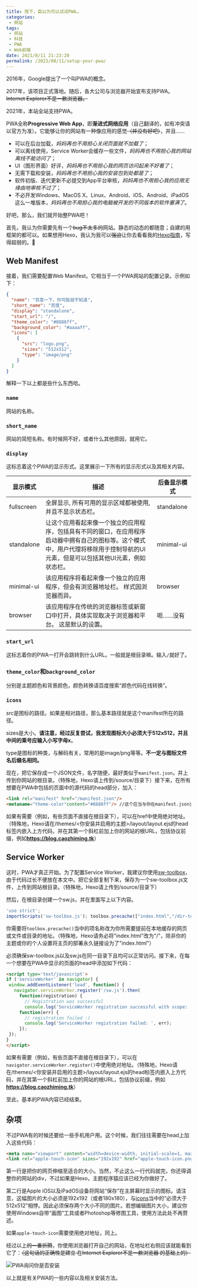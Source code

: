 ```yaml
---
title: 陛下，臣以为可以试试PWA…
categories:
 - 网站
tags:
 - 网站
 - 科技
 - PWA
 - Web前端
date: 2021/8/11 21:23:20
permalink: /2021/08/11/setup-your-pwa/
---
```


2016年，Google提出了一个叫PWA的概念。

2017年，该项目正式落地。随后，各大公司与浏览器开始宣布支持PWA。~~Internet Explorer不是一款浏览器。~~

2021年，本站全站支持PWA。

<!-- more -->

PWA全称**Progressive Web App**，即**渐进式网络应用**（自己翻译的，如有冲突请以官方为准）。它能够让你的网站有一种像应用的感觉~~（并没有好吧）~~，并且……

- 可以在后台加载，*妈妈再也不用担心关闭页面就不加载了*；
- 可以离线使用，Service Worker会缓存一些文件，*妈妈再也不用担心我的网站离线不能访问了*；
- UI（图形界面）好评，*妈妈再也不用担心我的网页访问起来不好看了*；
- 无需下载和安装，*妈妈再也不用担心我的安装包到处都是了*；
- 软件初版、迭代更新不必提交到App平台审核，*妈妈再也不用担心我的应用无缘由地审核不过了*；
- 不必开发Windows、MacOS X、Linux、Android、iOS、Android、iPadOS这么一堆版本，*妈妈再也不用担心我的电脑被开发的不同版本的软件塞满了*。

好吧，那么，我们就开始整PWA吧！

首先，我认为你需要先有一个~~bug不太多的~~网站。静态的动态的都随意；自建的用框架的都可以。如果想用Hexo，我认为我可以~~强迫~~让你去看看我的[Hexo指南](https://blog.caozhiming.tk/2021/05/04/how-to-setup-hexo/)，写得超弱的。🤣

## Web Manifest
接着，我们需要配置Web Manifest。它相当于一个PWA网站的配置记录。示例如下：

```json
{
  "name": "百度一下，你可能就不知道",
  "short_name": "百度",
  "display": "standalone",
  "start_url": "/",
  "theme_color": "#8888ff",
  "background_color": "#aaaaff",
  "icons": [
    {
      "src": "logo.png",
      "sizes": "512x512",
      "type": "image/png"
    }
  ]
}
```

解释一下以上都是些什么东西哈。

### ```name```
网站的名称。

### ```short_name```
网站的简短名称。有时候网不好，或者什么其他原因，就用它。

### ```display```
这标志着这个PWA的显示形式。这里展示一下所有的显示形式以及其相关内容。

| 显示模式 | 描述 | 后备显示模式 |
| --- | --- | --- |
| fullscreen | 全屏显示, 所有可用的显示区域都被使用, 并且不显示状态栏。 | standalone |
| standalone | 让这个应用看起来像一个独立的应用程序，包括具有不同的窗口，在应用程序启动器中拥有自己的图标等。这个模式中，用户代理将移除用于控制导航的UI元素，但是可以包括其他UI元素，例如状态栏。 | minimal-ui |
| minimal-ui | 该应用程序将看起来像一个独立的应用程序，但会有浏览器地址栏。 样式因浏览器而异。 | browser |
| browser | 该应用程序在传统的浏览器标签或新窗口中打开，具体实现取决于浏览器和平台。 这是默认的设置。 | 呃……没有 |

### ```start_url```
这标志着你的PWA一打开会跳转到什么URL。一般就是根目录嘛。输入```/```就好了。

### ```theme_color```和```background_color```
分别是主题颜色和背景颜色，颜色转换请百度搜索“颜色代码在线转换”。

### ```icons```
src是图标的路径。如果是相对路径，那么基本路径就是这个manifest所在的路径。

sizes是大小。**请注意，经过反复尝试，我发现图标大小必须大于512x512，并且中间的乘号应输入小写字母x**。

type是图标的种类，与解码有关，常用的是image/png等等。**不一定与图标文件名后缀名相同。**

现在，把它保存成一个JSON文件，名字随便，最好类似于```manifest.json```，并上传到你网站的根目录。（特殊地，Hexo请上传到/source/目录下）接下来，在所有想要在PWA中包括的页面中的源代码的head部分，加入：

```html
<link rel="manifest" href="/manifest.json"/>
<metaname="theme-color"content="#8888ff"/> //这个应当与你在manifest.json当中的theme_color项设置内容一致
```

如果有需要（例如，有些页面不直接在根目录下），可以在href中使用绝对地址。（特殊地，Hexo请在/themes/<你安装并启用的主题>/layout/layout.ejs的head标签内嵌入上方代码，并在其第一个斜杠前加上你的网站的根URL，包括协议前缀，例如<strong>https://blog.caozhiming.tk</strong>）

## Service Worker

这时，PWA才真正开始。为了配置Service Worker，我建议你使用[sw-toolbox](https://github.com/cao-zhiming/ss-caozhimingtk/blob/main/js/sw-toolbox.js)，由于代码过长不便放在本文中。把它全部复制下来，保存为一个sw-toolbox.js文件，上传到网站根目录。（特殊地，Hexo请上传到/source/目录下）

然后，在根目录创建一个sw.js，并在里面写上以下内容。

```javascript
'use strict';
importScripts('sw-toolbox.js'); toolbox.precache(["index.html","/dir-to-cache",""]); toolbox.router.get('/*', toolbox.networkFirst, { networkTimeoutSeconds: 5});
```

你需要将```toolbox.precache()```当中的项名称改为你所需要提前在本地缓存的网页或文件或目录的地址。（特殊地，Hexo请务必将"index.html"改为"/"，除非你的主题或你的个人设置将主页的部署永久链接设为了"index.html"）

必须确保sw-toolbox.js以及sw.js在同一目录下且均可以正常访问。接下来，在每一个想要在PWA中显示的页面的head中添加如下代码：

```html
<script type='text/javascript'>
if ('serviceWorker' in navigator) {
 window.addEventListener('load', function() {  
   navigator.serviceWorker.register('/sw.js').then(
     function(registration) {
       // Registration was successful
       console.log('ServiceWorker registration successful with scope: ', registration.scope); },
     function(err) {
       // registration failed :(
       console.log('ServiceWorker registration failed: ', err);
     });
 });
}
</script>
```

如果有需要（例如，有些页面不直接在根目录下），可以在```navigator.serviceWorker.register()```中使用绝对地址。（特殊地，Hexo请在/themes/<你安装并启用的主题>/layout/layout.ejs的head标签内嵌入上方代码，并在其第一个斜杠前加上你的网站的根URL，包括协议前缀，例如<strong>https://blog.caozhiming.tk</strong>）

至此，基本的PWA内容已经结束。

## 杂项

不过PWA有的时候还要给一些手机用户用。这个时候，我们往往需要在head上加入这些代码：

```html
<meta name="viewport" content="width=device-width, initial-scale=1, maximum-scale=5"/>
<link rel="apple-touch-icon" sizes="192x192" href="apple-touch-icon.png"/>
```

第一行是把你的网页伸缩至适合的大小。当然，不止这么一行代码就完，你还得调整你的网站的div，不过如果是Hexo，主题程序猿应该已经为你做好了。

第二行是Apple iOS以及iPadOS设备将网站“保存”在主屏幕时显示的图标。请注意，这幅图片的大小必须是192x192（或者180x180），与[icons](#icons)当中的“必须大于512x512”相悖。因此必须保存两个大小不同的图片。若想编辑图片大小，建议你使用Windows自带“画图”工具或者Photoshop等修图工具，使用方法此处不再赘述。

如果```apple-touch-icon```需要使用绝对地址，同上。

经过以上~~的一番折腾~~，你使用浏览器打开自己的网站，在地址栏右侧应该就能看到它了：~~（这句话的正确性是建立 在Internet Explorer不是一款浏览器 的基础上的）~~

![PWA询问你是否安装](https://cdn.jsdelivr.net/gh/cao-zhiming/ss-caozhimingtk@1.0/img/pwa-ready.png)

以上就是有关PWA的一些内容以及相关安装方法。






